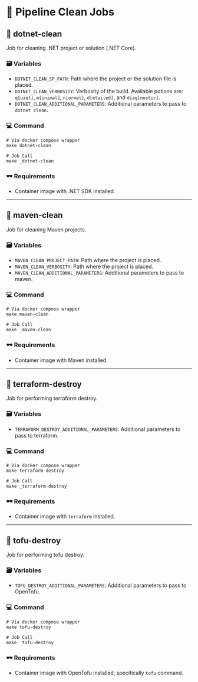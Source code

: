 # 🧼 Pipeline Clean Jobs

## 🧹 dotnet-clean
Job for cleaning .NET project or solution (.NET Core).

### 🗃️ Variables
- `DOTNET_CLEAN_SP_PATH`: Path where the project or the solution file is placed.
- `DOTNET_CLEAN_VERBOSITY`: Verbosity of the build. Available potions are: `q[uiet]`, `m[inimal]`, `n[ormal]`, `d[etailed]`, and `diag[nostic]`.
- `DOTNET_CLEAN_ADDITIONAL_PARAMETERS`: Additional parameters to pass to `dotnet clean`.

### 💻 Command
```Shell
# Via docker compose wrapper
make dotnet-clean

# Job Call
make _dotnet-clean
```

### 🕶️ Requirements
- Container image with .NET SDK installed.

---

## 🧹 maven-clean
Job for cleaning Maven projects.

### 🗃️ Variables
- `MAVEN_CLEAN_PROJECT_PATH`: Path where the project is placed.
- `MAVEN_CLEAN_VERBOSITY`: Path where the project is placed.
- `MAVEN_CLEAN_ADDITIONAL_PARAMETERS`: Additional parameters to pass to maven.

### 💻 Command
```Shell
# Via docker compose wrapper
make maven-clean

# Job Call
make _maven-clean
```

### 🕶️ Requirements
- Container image with Maven installed.

---

## 🧹 terraform-destroy
Job for performing terraform destroy.

### 🗃️ Variables
- `TERRAFORM_DESTROY_ADDITIONAL_PARAMETERS`: Additional parameters to pass to terraform.

### 💻 Command
```Shell
# Via docker compose wrapper
make terraform-destroy

# Job Call
make _terraform-destroy
```

### 🕶️ Requirements
- Container image with `terraform` installed.

---

## 🧹 tofu-destroy
Job for performing tofu destroy.

### 🗃️ Variables
- `TOFU_DESTROY_ADDITIONAL_PARAMETERS`: Additional parameters to pass to OpenTofu.

### 💻 Command
```Shell
# Via docker compose wrapper
make tofu-destroy

# Job Call
make _tofu-destroy
```

### 🕶️ Requirements
- Container image with OpenTofu installed, specifically `tofu` command.
